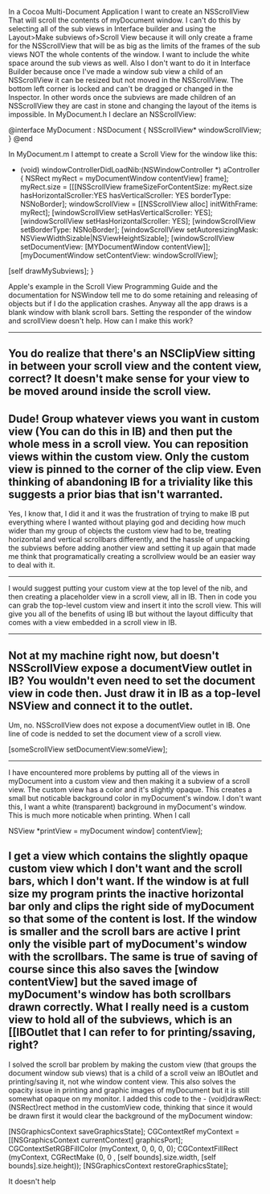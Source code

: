 In a Cocoa Multi-Document Application I want to create an NSScrollView That will scroll the contents of myDocument window. I can't do this by selecting all of the sub views in Interface builder and using the Layout>Make subviews of>Scroll View because it will only create a frame for the NSScrollView that will be as big as the limits of the frames of the sub views NOT the whole contents of the window. I want to include the white space around the sub views as well. Also I don't want to do it in Interface Builder because once I've made a window sub view a child of an NSScrollView it can be resized but not moved in the NSScrollView. The bottom left corner is locked and can't be dragged or changed in the Inspector. In other words once the subviews are made children of an NSScrollView they are cast in stone and changing the layout of the items is impossible. In MyDocument.h I declare an NSScrollView:
    
@interface MyDocument : NSDocument
{
    NSScrollView* windowScrollView;
}
@end

In MyDocument.m I attempt to create a Scroll View for the window like this:
    
- (void) windowControllerDidLoadNib:(NSWindowController *) aController
{
NSRect myRect = myDocumentWindow contentView] frame];
myRect.size = [[[NSScrollView frameSizeForContentSize: myRect.size hasHorizontalScroller:YES hasVerticalScroller: YES borderType: NSNoBorder];
windowScrollView = [[NSScrollView alloc] initWithFrame: myRect];
[windowScrollView setHasVerticalScroller: YES];
[windowScrollView setHasHorizontalScroller: YES];
[windowScrollView setBorderType: NSNoBorder];
[windowScrollView setAutoresizingMask: NSViewWidthSizable|NSViewHeightSizable];
[windowScrollView setDocumentView: [MYDocumentWindow contentView]];
[myDocumentWindow setContentView: windowScrollView];

[self drawMySubviews];
}


Apple's example in the Scroll View Programming Guide and the documentation for NSWindow tell me to do some retaining and releasing of objects but if I do the application crashes. Anyway all the app draws is a blank window with blank scroll bars. Setting the responder of the window and scrollView doesn't help. How can I make this work?

----

You do realize that there's an NSClipView sitting in between your scroll view and the content view, correct?  It doesn't make sense for your view to be moved around inside the scroll view.
----
Dude! Group whatever views you want in custom view (You can do this in IB) and then put the whole mess in a scroll view.  You can reposition views within the custom view.  Only the custom view is pinned to the corner of the clip view.  Even thinking of abandoning IB for a triviality like this suggests a prior bias that isn't warranted.
----
Yes, I know that, I did it and it was the frustration of trying to make IB put everything where I wanted without playing god and deciding how much wider than my group of objects the custom view had to be, treating horizontal and vertical scrollbars differently, and the hassle of unpacking the subviews before adding another view and setting it up again that made me think that programatically creating a scrollview would be an easier way to deal with it.

----
I would suggest putting your custom view at the top level of the nib, and then creating a placeholder view in a scroll view, all in IB. Then in code you can grab the top-level custom view and insert it into the scroll view. This will give you all of the benefits of using IB but without the layout difficulty that comes with a view embedded in a scroll view in IB.

----
Not at my machine right now, but doesn't NSScrollView expose a documentView outlet in IB?  You wouldn't even need to set the document view in code then.  Just draw it in IB as a top-level NSView and connect it to the outlet.
----
Um, no.  NSScrollView does not expose a documentView outlet in IB.  One line of code is nedded to set the document view of a scroll view.
    
[someScrollView setDocumentView:someView];

----
I have encountered more problems by putting all of the views in myDocument into a custom view and then making it a subview of a scroll view. The custom view has a color and it's slightly opaque. This creates a small but noticable background color in myDocument's window. I don't want this, I want a white (transparent) background in myDocument's window. This is much more noticable when printing. When I call
    
NSView *printView = myDocument window] contentView];

I get a view which contains the slightly opaque custom view which I don't want and the scroll bars, which I don't want. If the window is at full size my program prints the inactive horizontal bar only and clips the right side of myDocument so that some of the content is lost. If the window is smaller and the scroll bars are active I print only the visible part of myDocument's window with the scrollbars. The same is true of saving of course since this also saves the [window contentView] but the saved image of myDocument's window has both scrollbars drawn correctly. What I really need is a custom view to hold all of the subviews, which is an [[IBOutlet that I can refer to for printing/ssaving, right?
----
I solved the scroll bar problem by making the custom view (that groups the document window sub views) that is a child of a scroll veiw an IBOutlet and printing/saving it, not whe window content view. This also solves the opacity issue in printing and graphic images of myDocument but it is still somewhat opaque on my monitor. I added this code to the - (void)drawRect:(NSRect)rect method in the customView code, thinking that since it would be drawn first it would clear the background of the myDocument window:
    
[NSGraphicsContext saveGraphicsState];
CGContextRef myContext = [[NSGraphicsContext currentContext] graphicsPort];
CGContextSetRGBFillColor (myContext, 0, 0, 0, 0);
CGContextFillRect (myContext, CGRectMake (0, 0 , [self bounds].size.width, [self bounds].size.height));
[NSGraphicsContext restoreGraphicsState];

It doesn't help
